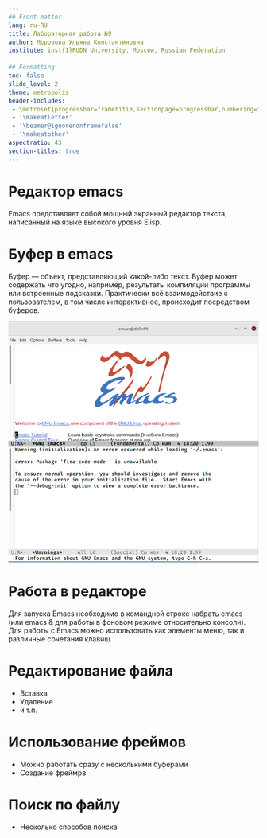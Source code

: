 ```yaml
---
## Front matter
lang: ru-RU
title: Лабораторная работа №9
author: Морозова Ульяна Константиновна
institute: inst{1}RUDN University, Moscow, Russian Federation

## Formatting
toc: false
slide_level: 2
theme: metropolis
header-includes: 
 - \metroset{progressbar=frametitle,sectionpage=progressbar,numbering=fraction}
 - '\makeatletter'
 - '\beamer@ignorenonframefalse'
 - '\makeatother'
aspectratio: 43
section-titles: true
---
```


# Редактор emacs

Emacs представляет собой мощный экранный редактор текста, написанный на языке высокого уровня Elisp.

# Буфер в emacs

Буфер — объект, представляющий какой-либо текст.
Буфер может содержать что угодно, например, результаты компиляции программы
или встроенные подсказки. Практически всё взаимодействие с пользователем, в том
числе интерактивное, происходит посредством буферов.

![emacs](2.png)

# Работа в редакторе

Для запуска Emacs необходимо в командной строке набрать emacs (или emacs & для работы в фоновом режиме относительно консоли).
Для работы с Emacs можно использовать как элементы меню, так и различные сочетания клавиш.

# Редактирование файла

 - Вставка
 - Удаление
 - и т.п.

# Использование фреймов

 - Можно работать сразу с несколькими буферами
 - Создание фреймрв

# Поиск по файлу

 - Несколько способов поиска